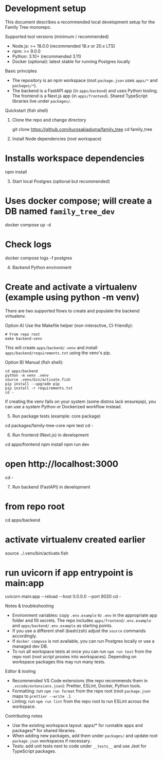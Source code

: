 # Development setup

This document describes a recommended local development setup for the Family Tree monorepo.

Supported tool versions (minimum / recommended)
- Node.js: >= 18.0.0 (recommended 18.x or 20.x LTS)
- npm: >= 9.0.0
- Python: 3.10+ (recommended 3.11)
- Docker (optional): latest stable for running Postgres locally

Basic principles
- The repository is an npm workspace (root `package.json` uses `apps/*` and `packages/*`).
- The backend is a FastAPI app (in `apps/backend`) and uses Python tooling. The frontend is a Next.js app (in `apps/frontend`). Shared TypeScript libraries live under `packages/`.

Quickstart (fish shell)

1) Clone the repo and change directory

    git clone https://github.com/kurosakiaduma/family_tree
    cd family_tree

2) Install Node dependencies (root workspace)

# Installs workspace dependencies
npm install

3) Start local Postgres (optional but recommended)

# Uses docker compose; will create a DB named `family_tree_dev`
docker compose up -d
# Check logs
docker compose logs -f postgres

4) Backend Python environment

# Create and activate a virtualenv (example using python -m venv)
There are two supported flows to create and populate the backend virtualenv.

Option A) Use the Makefile helper (non-interactive, CI-friendly):

```fish
# From repo root
make backend-venv
```

This will create `apps/backend/.venv` and install `apps/backend/requirements.txt` using the venv's pip.

Option B) Manual (fish shell):

```fish
cd apps/backend
python -m venv .venv
source .venv/bin/activate.fish
pip install --upgrade pip
pip install -r requirements.txt
cd -
```

If creating the venv fails on your system (some distros lack ensurepip), you can use a system Python or Dockerized workflow instead.

5) Run package tests (example: core package)

cd packages/family-tree-core
npm test
cd -

6) Run frontend (Next.js) in development

cd apps/frontend
npm install
npm run dev
# open http://localhost:3000
cd -

7) Run backend (FastAPI) in development

# from repo root
cd apps/backend
# activate virtualenv created earlier
source ../.venv/bin/activate.fish
# run uvicorn if app entrypoint is main:app
uvicorn main:app --reload --host 0.0.0.0 --port 8020
cd -

Notes & troubleshooting
- Environment variables: copy `.env.example` to `.env` in the appropriate app folder and fill secrets. The repo includes `apps/frontend/.env.example` and `apps/backend/.env.example` as starting points.
- If you use a different shell (bash/zsh) adjust the `source` commands accordingly.
- If `docker compose` is not available, you can run Postgres locally or use a managed dev DB.
- To run all workspace tests at once you can run `npm run test` from the repo root (root script proxies into workspaces). Depending on workspace packages this may run many tests.

Editor & tooling
- Recommended VS Code extensions (the repo recommends them in `.vscode/extensions.json`): Prettier, ESLint, Docker, Python tools.
- Formatting: run `npm run format` from the repo root (root `package.json` maps to `prettier --write .`).
- Linting: run `npm run lint` from the repo root to run ESLint across the workspace.

Contributing notes
- Use the existing workspace layout: apps/* for runnable apps and packages/* for shared libraries.
- When adding new packages, add them under `packages/` and update root `package.json` workspaces if necessary.
- Tests: add unit tests next to code under `__tests__` and use Jest for TypeScript packages.

